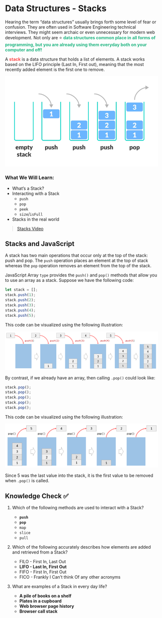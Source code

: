 # Data Structures - Stacks
Hearing the term “data structures” usually brings forth some level of fear or confusion. They are often used  in Software Engineering technical interviews. They might seem archaic or even unnecessary for modern web development. Not only are ⭐️ <span style = "color: #21B581">**data structures common place in all forms of programming, but you are already using them everyday both on your computer and off!**</span>

A <span style = "color: #FE4646">**stack**</span> is a data structure that holds a list of elements. A stack works based on the LIFO principle (Last In, First out), meaning that the most recently added element is the first one to remove. 

![Stack Example](../assets/2.Stack.webp)

### What We Will Learn:
- What’s a Stack?
- Interacting with a Stack
    - `push`
    - `pop`
    - `peek`
    - `size`/`isFull`
- Stacks in the real world

>[Stacks Video](https://www.loom.com/share/8b8c595262224251a372db64d5df84f7)

## Stacks and JavaScript

A stack has two main operations that occur only at the top of the stack: push and pop. The `push` operation places an element at the top of stack whereas the `pop` operation removes an element from the top of the stack.

JavaScript Array `type` provides the `push()` and `pop()` methods that allow you to use an array as a stack. Suppose we have the following code:

```javascript
let stack = [];
stack.push(1);
stack.push(2);
stack.push(3);
stack.push(4);
stack.push(5);
```

This code can be visualized using the following illustration:

![Push onto a stack](../assets/2.StackPush.png)

By contrast, if we already have an array, then calling `.pop()` could look like:

```javascript
stack.pop();
stack.pop();
stack.pop();
stack.pop();
stack.pop();
```

This code can be visualized using the following illustration:

![Stack pop](../assets/2.StackPop.png)

Since 5 was the last value into the stack, it is the first value to be removed when `.pop()` is called.

## Knowledge Check ✅

1. Which of the following methods are used to interact with a Stack?
    - **`push`**
    - **`pop`**
    - `map`
    - `slice`
    - `pull`

2. Which of the following accurately describes how elements are added and retrieved from a Stack?
    - FILO - First In, Last Out
    - **LIFO - Last In, First Out**
    - FIFO - First In, First Out
    - FICO - Frankly I Can’t think Of any other acronyms

3. What are examples of a Stack in every day life?
    - **A pile of books on a shelf**
    - **Plates in a cupboard**
    - **Web browser page history**
    - **Browser call stack**